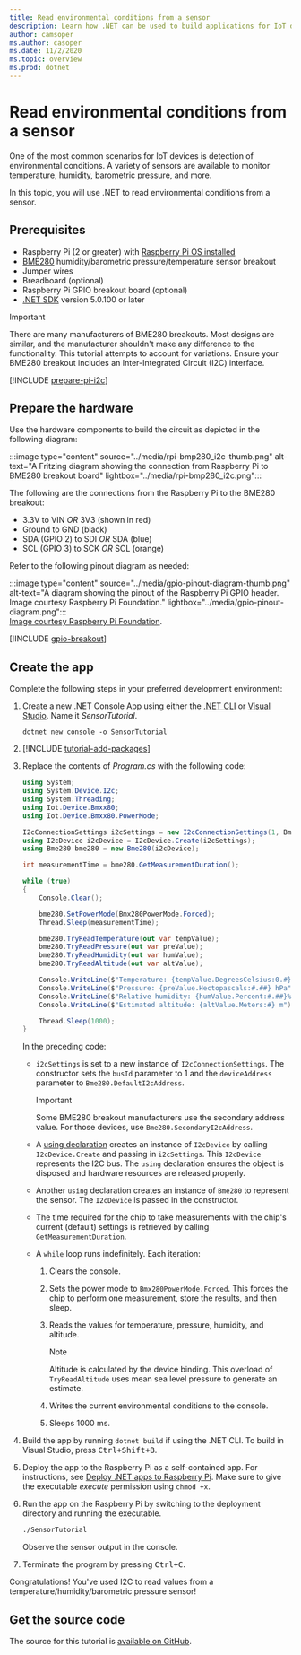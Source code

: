 ```yaml
---
title: Read environmental conditions from a sensor
description: Learn how .NET can be used to build applications for IoT devices and scenarios.
author: camsoper
ms.author: casoper
ms.date: 11/2/2020
ms.topic: overview
ms.prod: dotnet
---
```


# Read environmental conditions from a sensor

One of the most common scenarios for IoT devices is detection of environmental conditions. A variety of sensors are available to monitor temperature, humidity, barometric pressure, and more.

In this topic, you will use .NET to read environmental conditions from a sensor.

## Prerequisites

- Raspberry Pi (2 or greater) with [Raspberry Pi OS installed](https://www.raspberrypi.org/documentation/installation/installing-images/README.md)
- [BME280](https://learn.adafruit.com/adafruit-bme280-humidity-barometric-pressure-temperature-sensor-breakout) humidity/barometric pressure/temperature sensor breakout
- Jumper wires
- Breadboard (optional)
- Raspberry Pi GPIO breakout board (optional)
- [.NET SDK](https://dotnet.microsoft.com/download) version 5.0.100 or later

> [!IMPORTANT]
> There are many manufacturers of BME280 breakouts. Most designs are similar, and the manufacturer shouldn't make any difference to the functionality. This tutorial attempts to account for variations. Ensure your BME280 breakout includes an Inter-Integrated Circuit (I2C) interface.

[!INCLUDE [prepare-pi-i2c](../includes/prepare-pi-i2c.md)]

## Prepare the hardware

Use the hardware components to build the circuit as depicted in the following diagram:

:::image type="content" source="../media/rpi-bmp280_i2c-thumb.png" alt-text="A Fritzing diagram showing the connection from Raspberry Pi to BME280 breakout board" lightbox="../media/rpi-bmp280_i2c.png":::

The following are the connections from the Raspberry Pi to the BME280 breakout:

- 3.3V to VIN *OR* 3V3 (shown in red)
- Ground to GND (black)
- SDA (GPIO 2) to SDI *OR* SDA (blue)
- SCL (GPIO 3) to SCK *OR* SCL (orange)

Refer to the following pinout diagram as needed:

:::image type="content" source="../media/gpio-pinout-diagram-thumb.png" alt-text="A diagram showing the pinout of the Raspberry Pi GPIO header. Image courtesy Raspberry Pi Foundation." lightbox="../media/gpio-pinout-diagram.png":::<br />[Image courtesy Raspberry Pi Foundation](https://www.raspberrypi.org/documentation/usage/gpio/).

[!INCLUDE [gpio-breakout](../includes/gpio-breakout.md)]

## Create the app

Complete the following steps in your preferred development environment:

1. Create a new .NET Console App using either the [.NET CLI](/dotnet/core/tools/dotnet-new) or [Visual Studio](/dotnet/core/tutorials/with-visual-studio). Name it *SensorTutorial*.

    ```dotnetcli
    dotnet new console -o SensorTutorial
    ```

1. [!INCLUDE [tutorial-add-packages](../includes/tutorial-add-packages.md)]
1. Replace the contents of *Program.cs* with the following code:

    ```csharp
    using System;
    using System.Device.I2c;
    using System.Threading;
    using Iot.Device.Bmxx80;
    using Iot.Device.Bmxx80.PowerMode;

    I2cConnectionSettings i2cSettings = new I2cConnectionSettings(1, Bme280.DefaultI2cAddress);
    using I2cDevice i2cDevice = I2cDevice.Create(i2cSettings);
    using Bme280 bme280 = new Bme280(i2cDevice);

    int measurementTime = bme280.GetMeasurementDuration();

    while (true)
    {
        Console.Clear();

        bme280.SetPowerMode(Bmx280PowerMode.Forced);
        Thread.Sleep(measurementTime);

        bme280.TryReadTemperature(out var tempValue);
        bme280.TryReadPressure(out var preValue);
        bme280.TryReadHumidity(out var humValue);
        bme280.TryReadAltitude(out var altValue);

        Console.WriteLine($"Temperature: {tempValue.DegreesCelsius:0.#}\u00B0C");
        Console.WriteLine($"Pressure: {preValue.Hectopascals:#.##} hPa");
        Console.WriteLine($"Relative humidity: {humValue.Percent:#.##}%");
        Console.WriteLine($"Estimated altitude: {altValue.Meters:#} m");

        Thread.Sleep(1000);
    }
    ```

    In the preceding code:

    - `i2cSettings` is set to a new instance of `I2cConnectionSettings`. The constructor sets the `busId` parameter to 1 and the `deviceAddress` parameter to `Bme280.DefaultI2cAddress`.

        > [!IMPORTANT]
        > Some BME280 breakout manufacturers use the secondary address value. For those devices, use `Bme280.SecondaryI2cAddress`.

    - A [using declaration](/dotnet/csharp/whats-new/csharp-8#using-declarations) creates an instance of `I2cDevice` by calling `I2cDevice.Create` and passing in `i2cSettings`. This `I2cDevice` represents the I2C bus. The `using` declaration ensures the object is disposed and hardware resources are released properly.
    - Another `using` declaration creates an instance of `Bme280` to represent the sensor. The `I2cDevice` is passed in the constructor.
    - The time required for the chip to take measurements with the chip's current (default) settings is retrieved by calling `GetMeasurementDuration`.
    - A `while` loop runs indefinitely. Each iteration:
        1. Clears the console.
        1. Sets the power mode to `Bmx280PowerMode.Forced`. This forces the chip to perform one measurement, store the results, and then sleep.
        1. Reads the values for temperature, pressure, humidity, and altitude.

            > [!NOTE]
            > Altitude is calculated by the device binding. This overload of `TryReadAltitude` uses mean sea level pressure to generate an estimate.

        1. Writes the current environmental conditions to the console.
        1. Sleeps 1000 ms.

1. Build the app by running `dotnet build` if using the .NET CLI. To build in Visual Studio, press <kbd>Ctrl+Shift+B</kbd>.
1. Deploy the app to the Raspberry Pi as a self-contained app. For instructions, see [Deploy .NET apps to Raspberry Pi](../deployment.md#deploying-a-self-contained-app). Make sure to give the executable *execute* permission using `chmod +x`.
1. Run the app on the Raspberry Pi by switching to the deployment directory and running the executable.

    ```bash
    ./SensorTutorial
    ```

    Observe the sensor output in the console.

1. Terminate the program by pressing <kbd>Ctrl+C</kbd>.

Congratulations! You've used I2C to read values from a temperature/humidity/barometric pressure sensor!

## Get the source code

The source for this tutorial is [available on GitHub](https://github.com/MicrosoftDocs/dotnet-iot-assets/tree/master/tutorials/SensorTutorial).
